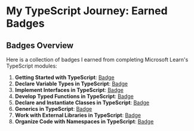 # My TypeScript Journey: Earned Badges

## Badges Overview

Here is a collection of badges I earned from completing Microsoft Learn's TypeScript modules:

1. **Getting Started with TypeScript**: [Badge](https://learn.microsoft.com/api/achievements/share/ru-ru/xFedSix-8574/24X4XXWV?sharingId=31EA6E6CF72CBF06)
2. **Declare Variable Types in TypeScript**: [Badge](https://learn.microsoft.com/api/achievements/share/en-us/xFedSix-8574/K5V3WHVB?sharingId=31EA6E6CF72CBF06)
3. **Implement Interfaces in TypeScript**: [Badge](https://learn.microsoft.com/api/achievements/share/ru-ru/xFedSix-8574/UF5MSR63?sharingId=31EA6E6CF72CBF06)
4. **Develop Typed Functions in TypeScript**: [Badge](https://learn.microsoft.com/api/achievements/share/ru-ru/xFedSix-8574/PTZ8EAL4?sharingId=31EA6E6CF72CBF06)
5. **Declare and Instantiate Classes in TypeScript**: [Badge](https://learn.microsoft.com/api/achievements/share/ru-ru/xFedSix-8574/3XL43SNH?sharingId=31EA6E6CF72CBF06)
6. **Generics in TypeScript**: [Badge](badge-link)
7. **Work with External Libraries in TypeScript**: [Badge](badge-link)
8. **Organize Code with Namespaces in TypeScript**: [Badge](badge-link)
